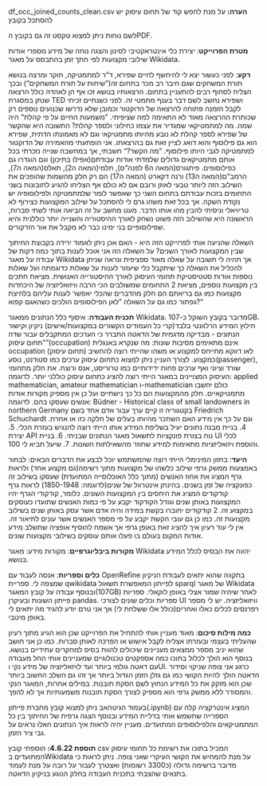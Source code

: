 df_occ_joined_counts_clean.csv **הערה:** על מנת לחפש קוד של תחום עיסוק יש להסתכל בקובץ

לשם נוחות ניתן למצוא טקסט זה גם בקובץ הPDF.

**מטרת הפרוייקט**:
יצירת כלי אינטראקטיבי לסינון והצגה נוחה של מידע מספרי אודות שילובי מקצועות לפי חתך זמן בהתבסס על מאגר Wikidata.

**רקע**:
לפני כעשור יצא לי להיחשף לחיים שפירא, ד“ר למתמטיקה, חוקר ומרצה בנושא תורת המשחקים שגם חיבר רב מכר בתחום זה(”שיחות על תורת המשחקים“) ובכך הצליח לסחוף רבים להתעניין בתחום. הרצאותיו בנושא זכו אף הן לאהדה כולל הרצאה שנתן במסגרת TED ושפירא נחשב לשם דבר בענף מתמטי זה.
לפני כשנתיים זכיתי לקבל הזמנה פתוחה להרצאה של הדוקטור וכמובן שלא נדרשו שכנועים נוספים רק שכותרת ההרצאה מאוד לא התאימה למה שציפיתי. ”משמעות החיים על פי קהלת“ היה שמה. מה למתמטיקאי שמגדיר את עצמו כחילוני ולספר קהלת? התשובה היא שהקשר של שפירא לספר קהלת לא נובע מהיותו מתמטיקאי וגם לא מאמונתו הדתית, שפירא הוא גם פילוסוף והוא דואג לציין זאת גם בהרצאתו.
אני הופתעתי מהאמירה של הדוקטור למתמטיקה לגבי היותו פילוסוף. ”מה הקשר?“ חשבתי, אך במחשבה שנייה נזכרתי בכל אותם מתמטיקאים גדולים שלמדתי אודות עבודתם(אפילו בתיכון) וגם הוגדרו גם כפילוסופים. פיתגורס(המאה ה6 לפנה“ס), תלמי(המאה ה2), תאלס(המאה ה7), הרמב“ם(המאה ה13) ורנה דקארט (המאה ה17) הם רק חלק מהשמות שהופכים את השילוב הזה ליותר טבעי לאוזן ורובם אם לא כולם אף הצליחו להגיע לתובונות בשני התחומים בזכות עבודתם בתחום השני כך שאפשר לומר שלמתמטיקה ולפילוסופיה יש נקודת השקה.
אך בכל זאת משהו גרם לי להסתכל על שילוב המקצועות כצירוף לא טריויאלי וניסיתי להבין מהו אותו הדבר. מעט מחשב על זה הביאה אותי לשתי סברות, הראשונה היא שהשילוב הזה פשוט נשחק לאורך ההיסטוריה והשנייה יותר כוללנית והיא שפילוסופיים בני ימינו כבר לא מקבל את אור הזרקורים.

השאלה שהניעה אותי לפרוייקט הזה היא - האם אכן ניתן לאמוד ירידה בקבוצת החיתוך שבין המקצועות לאורך השנים?
על השאלה הזו אני אוכל לענות בתוך כמה דקות של עבודה על מאגר Wikidata אך תהיה לי תשובה על שאלה מאוד ספציפית ונראה שניתן להכליל את השאלה כך שיתקבל כלי שיעזור לענות על שאלות כדוגמתה ועל שאלות נוספות אודות סטטיסטיקת תחומי העיסוק לאורך ההיסטורייה האנושית. מציאת חתכים בין מקצועות נוספים, מציאת 2 התחומים שמשולבים הכי הרבה וויזואליזציה של היכחדות מקצועות כמו גם בריאתם הם חלק מהדברים שהכלי יאפשר לענות עליהם בלחיצת גפתור כמו גם על השאלה ”לאן הפילוסופים הולכים כשהאגם קפוא?“







**תכנית העבודה**:
איסוף כלל הנתונים ממאגר Wikidata. מדובר בקובץ השוקל כ-107GB.
חילוץ המידע הרלוונטי בלבד(קרי כל העמודים הקשורים במקצועות/אישים)
ניקיון וקישור הנתונים - מבדיקה מדגמית של הדאטה התברר כי הערכים המתקבלים עבור שדה ”תחום עיסוק“(occupation) אינם מתאימים מסיבות שונות:
 מה שנקרא באנגלית occupation (תחום עיסוק) לאו דווקא מתייחס למקצוע או משהו שהייתי רוצה להחשיב כמקצוע. לצורך העניין ניתן למצוא כתחום עיסוק ערכים כמו סטודנט, נוסע(passenger), שורד וציוני ואף ערכים פחות ידידותיים כמו טרוריסט, אנס ורוצח.
את חלק מתחומי העיסוק המצויינים במאגר הייתי רוצה להציג כתחום עיסוק כוללני יותר. לדוגמה: applied mathematician, amateur mathematician ו-mathematician כולם יחשבו מתמטיקאיים.
חלק מהמקצועות הם כל כך נישתיים ועל כן אין מספיק מקורות אודות אנשים שעסקו בהם. לדוגמה:
Büdner - Historical class of small landowners in northern Germany
  בקטגוריה זו קיים ערך עבור אדם אחד בשם Friedrich Schuchardt וגם על כך אין מידע האם השתכר מהיותו בעלים של חלקה כזו או אחרת.
4. בניית מבנה נתונים יעיל בשליפת המידע אותו הייתי רוצה להנגיש בעזרת הכלי.
5. יצירת API נוח בצורת פונקציות לתשאול מאגר הנתונים שבניתי.
6. בניית UI לכלי והוספת ויזואליזציות מתאימות למידע שחוזר מהשאילתות השונות.
7. שיעל תביא לי 100.



**היעד**:
בחזון המינימלי הייתי רוצה שהמשתמש יוכל לבצע את הדברים הבאים:
לבחור באמצעות ממשק גרפי שילוב כלשהו של מקצועות מתוך רשימה(גם מקצוע אחד) ולראות גרף המציג את אחוז האנשים (מתוך כלל האוכלוסייה המתועדת) שעסקו בשילוב זה כפונקציה של זמן בשנים.
בהינתן אינטרוול של שנים(לדוגמה: 1850-1948) לראות גרף קודקודים המציג את היחסים בין המקצועות השונים. כלומר, קודקודי הגרף יהיו המקצועות באותן שנים וגודל הקודקוד יקבע על פי כמות האנשים שתועדו כעוסקים במקצוע זה. 2 קודקודים יחוברו בקשת במידה והיה אדם אשר עסק באותן שנים בשילוב מקצועות זה. כמו כן גם עובי הקשת יקבע על פי מספר האנשים אשר עונים לתיאור זה.
אין לי עוד רעיון איך להציג זאת באופן גרפי אך אשמח להוסיף אופציה שתשלב מידע אודות המקום בעולם בו פעלו אותם עוסקים בשילובי מקצועות שונים.


**מקורות ביבליוגרפיים**:
מקורות מידע:
מאגר Wikidata יהווה את הבסיס לכלל המידע בנושא.



**כלים וספריות**:
אנסה לעבוד עם OpenRefine בתקווה שהוא יתאים לעבודת הניקיון שמצפה לי.
ספריית qwikidata לפייתון המאפשרת תשאול sparql של מאגר Wikidata ובנוסף עבודה על קובץ המאגר(107GB) לאחר שיהיה שמור אצלי באופן לוקאלי.
ספריות פייתון השונות ובעיקרן pandas.
ספריות וכלים שונים לצורכי UI וויזואליזציה. יש לי מספר רפרנסים לכלים כאלו ואחרים(כולל אלו ששלחת לי) אך אני טרם יודע להגיד מה יתאים לי באופן מיטבי.


**כמה מילות סיכום**:
מאוד מעניין אותי להתחיל את הפרוייקט שכן הוא הגיע מתוך רעיון שהעליתי בעצמי ובעזרתו אצליח לקבל אישוש או הפרכה לאותן סברות. כמו כן אני חושב שהוא יניב מספר ממצאים מעניינים שיכולים להוות בסיס למחקרים עתידיים בנושא. בנוסף הוא הולך לכלול בתוכו כמה אספקטים טכנולוגיים שמעניינים אותי החל מעבודה עם דאטה גולמי ביותר ועד לויזאליזציה של מידע נקי וUI.
כרגע אני צופה שניקוי וסידור הדאטה הולך להיות הקושי כמו גם גזלן הזמן הגדול ביותר אך זהו גם השלב החשוב ביותר שכן הוא מזקק את כל המידע הנחוץ לשם הסקת תובנות. במילים אחרות, המאגר הנקי והמסודר ללא ממשק גרפי הוא מספיק לצורך הסקת תובנות משמעותיות אך לא להפך.

בעמוד הגיטהאב ניתן למצוא קובץ מחברת פייתון(.ipynb) המציג אינטרקציה קלה עם הספרייה שתשמש אותי בדליית המידע ובנוסף הצגה גרפית של החיתוך בין כל המתמטיקאים והלפילוסופים המתועדים. מעניין יהיה לראות איך הנתונים האלו נראים על גבי ציר הזמן.

**תוספת 4.6.22:** הוספתי קובץ csv המכיל בתוכו את רשימת כל תחומי עיסוק המתועדים בWikidata על מנת להמחיש את הקושי העיקרי שאני צופה. ניתן לראות כי מדובר ברשימה גדולה (כ3300 רשומות) ואצטרך לעבור על רובה על מנת לעמוד בתנאים שהצבתי בתכנית העבודה בחלק הנוגע בניקיון הדאטה.  
